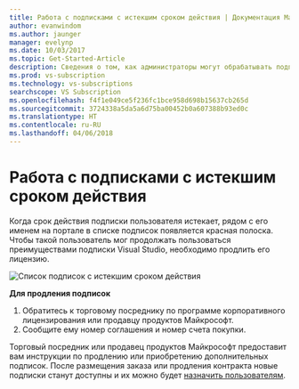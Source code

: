 ```yaml
---
title: Работа с подписками с истекшим сроком действия | Документация Майкрософт
author: evanwindom
ms.author: jaunger
manager: evelynp
ms.date: 10/03/2017
ms.topic: Get-Started-Article
description: Сведения о том, как администраторы могут обрабатывать подписки Visual Studio с истекшим сроком действия
ms.prod: vs-subscription
ms.technology: vs-subscriptions
searchscope: VS Subscription
ms.openlocfilehash: f4f1e049ce5f236fc1bce958d698b15637cb265d
ms.sourcegitcommit: 3724338a5da5a6d75ba00452b0a607388b93ed0c
ms.translationtype: HT
ms.contentlocale: ru-RU
ms.lasthandoff: 04/06/2018
---
```

# <a name="handling-expired-subscriptions"></a>Работа с подписками с истекшим сроком действия

Когда срок действия подписки пользователя истекает, рядом с его именем на портале в списке подписок появляется красная полоска. Чтобы такой пользователь мог продолжать пользоваться преимуществами подписки Visual Studio, необходимо продлить его лицензию. 

![Список подписок с истекшим сроком действия](_img\expired-subscriptions\expired-list.png) 

**Для продления подписок**
1.  Обратитесь к торговому посреднику по программе корпоративного лицензирования или продавцу продуктов Майкрософт. 
2.  Сообщите ему номер соглашения и номер счета покупки. 

Торговый посредник или продавец продуктов Майкрософт предоставит вам инструкции по продлению или приобретению дополнительных подписок. После размещения заказа или продления контракта новые подписки станут доступны и их можно будет [назначить пользователям](/assign-license/). 